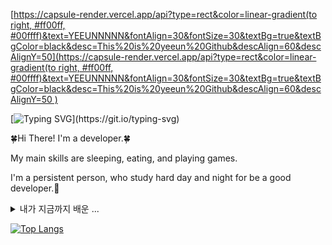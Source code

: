 [[https://capsule-render.vercel.app/api?type=rect&color=linear-gradient(to right, #ff00ff, #00ffff)&text=YEEUNNNNN&fontAlign=30&fontSize=30&textBg=true&textBgColor=black&desc=This%20is%20yeeun%20Github&descAlign=60&descAlignY=50](https://capsule-render.vercel.app/api?type=rect&color=linear-gradient(to right, #ff00ff, #00ffff)&text=YEEUNNNNN&fontAlign=30&fontSize=30&textBg=true&textBgColor=black&desc=This%20is%20yeeun%20Github&descAlign=60&descAlignY=50
)](https://capsule-render.vercel.app/api?type=rect&color=0:f700ff,100:00c0ff&text=YEEUNNNNN&fontAlign=30&fontSize=30&textBg=true&textBgColor=black&desc=This%20is%20yeeun%20Github&descAlign=60&descAlignY=50
)


[![Typing SVG](https://readme-typing-svg.demolab.com?font=Fira+Code&weight=700&size=24&pause=1000&color=EECEEA&background=FFFFFF00&center=true&width=435&lines=Welcome+to+my+GitHub+!!!)](https://git.io/typing-svg)

🍀Hi There! I'm a developer.🍀

My main skills are sleeping, eating, and playing games.

I'm a persistent person, who study hard day and night for be a good developer.🥰

<details>
<summary>
  내가 지금까지 배운 ...
</summary>
<div align=center>
<img src="https://img.shields.io/badge/HTML5-red?style=flat&logo=HTML5&logoColor=white"/> <img src="https://img.shields.io/badge/CSS3-blue?style=flat&logo=CSS3&logoColor=white"/> <img src="https://img.shields.io/badge/C-A8B9CC?style=flat&logo=C&logoColor=white"/> <img src="https://img.shields.io/badge/python-3776AB?style=flat&logo=python&logoColor=white"/> <img src="https://img.shields.io/badge/javascript-F7DF1E?style=flat&logo=javascript&logoColor=white"/>

<img src="https://img.shields.io/badge/Notion-000000?style=flat&logo=Notion&logoColor=white"/> <img src="https://img.shields.io/badge/github-181717?style=flat&logo=github&logoColor=white"/> <img src="https://img.shields.io/badge/git-F05032?style=flat&logo=git&logoColor=white"/> <img src="https://img.shields.io/badge/node.js-339933?style=flat&logo=nodedotjs&logoColor=white"/> <img src="https://img.shields.io/badge/mysql-4479A1?style=flat&logo=mysql&logoColor=white"/> <img src="https://img.shields.io/badge/visualstudiocode-007ACC?style=flat&logo=visualstudiocode&logoColor=white"> 
</div>
</details>



[![Top Langs](https://github-readme-stats.vercel.app/api/top-langs/?username=yeeunnnnn&layout=compact&theme=github_dark )](https://github.com/metleeha)
